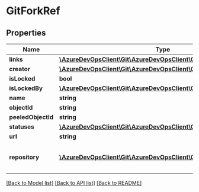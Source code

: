 # GitForkRef

## Properties
Name | Type | Description | Notes
------------ | ------------- | ------------- | -------------
**links** | [**\AzureDevOpsClient\Git\AzureDevOpsClient\Git\Model\ReferenceLinks**](ReferenceLinks.md) |  | [optional] 
**creator** | [**\AzureDevOpsClient\Git\AzureDevOpsClient\Git\Model\IdentityRef**](IdentityRef.md) |  | [optional] 
**isLocked** | **bool** |  | [optional] 
**isLockedBy** | [**\AzureDevOpsClient\Git\AzureDevOpsClient\Git\Model\IdentityRef**](IdentityRef.md) |  | [optional] 
**name** | **string** |  | [optional] 
**objectId** | **string** |  | [optional] 
**peeledObjectId** | **string** |  | [optional] 
**statuses** | [**\AzureDevOpsClient\Git\AzureDevOpsClient\Git\Model\GitStatus[]**](GitStatus.md) |  | [optional] 
**url** | **string** |  | [optional] 
**repository** | [**\AzureDevOpsClient\Git\AzureDevOpsClient\Git\Model\GitRepository**](GitRepository.md) | The repository ID of the fork. | [optional] 

[[Back to Model list]](../README.md#documentation-for-models) [[Back to API list]](../README.md#documentation-for-api-endpoints) [[Back to README]](../README.md)



